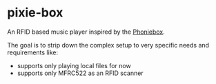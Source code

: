 # pixie-box
An RFID based music player inspired by the [Phoniebox](https://github.com/MiczFlor/RPi-Jukebox-RFID).

The goal is to strip down the complex setup to very specific needs and requirements like:
- supports only playing local files for now
- supports only MFRC522 as an RFID scanner

